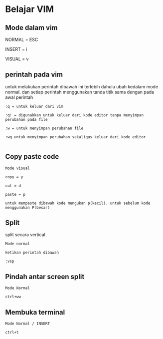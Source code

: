 # Belajar VIM

## Mode dalam vim

NORMAL =    ESC 

INSERT = i

VISUAL = v


## perintah pada vim

untuk melakukan perintah dibawah ini terlebih dahulu ubah kedalam mode normal.
dan setiap perintah menggunakan tanda titik sama dengan pada awal perintah

```
:q = untuk keluar dari vim

:q! = digunakkan untuk keluar dari kode editor tanpa menyimpan perubahan pada file

:w = untuk menyimpan perubahan file

:wq untuk menyimpan perubahan sekaligus keluar dari kode editor


```

## Copy paste code

```
Mode visual

copy = y

cut = d

paste = p

untuk mempaste dibawah kode mengukan p(kecil). untuk sebelum kode menggunakan P(besar)
```

## Split

split secara vertical

```
Mode normal

ketikan perintah dibawah

:vsp
```

## Pindah antar screen split

```
Mode Normal

ctrl+ww
```

## Membuka terminal

```
Mode Normal / INSERT 

ctrl+t
```

 
